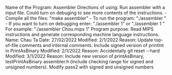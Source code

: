 Name of the Program: Assembler
Directions of using: Run assembler with a input file. Could turn on 
                    debuging to see more contents of the instructions.
                    - Compile all the files: "make assembler"
                    - To run the program: "./assembler <your MIPS file>"
                    - If you want to turn on debugging enter:
                        "./assembler <your MIPS file> 1"
                        or
                        "./assembler 1 <your MIPS file>"
                    For example: "./assembler Chou.mips 1"
Program purpose: Read MIPS instructions and generate corresponding 
                machine language instructions.
Name: Chau Ta
Date: 27/02/2022
Modified: 2/1/2022
    Reason: Update top-of-file comments and internal comments. 
            Include signed version of printInt in PrintAsBinary
Modified: 2/1/2022
    Reason: Accidentally git reset --hard
Modified: 3/1/2022
    Reason: Include new version of printAsBinary, testPrintAsBinary
            assembler.h (include checking range for signed and 
            unsigned numbers). 
            Modify pass2 with signed and unsigned numbers
